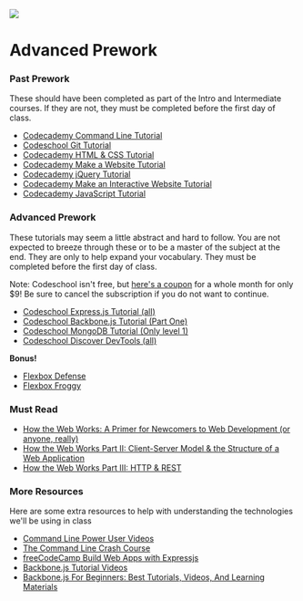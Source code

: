![](http://static1.squarespace.com/static/538f3fcde4b05c5fecc7a40e/t/538f48a4e4b00d94e8c253b3/1453396632576/?format=400w)
# Advanced Prework
### Past Prework
These should have been completed as part of the Intro and Intermediate courses. If they are not, they must be completed before the first day of class.
* [Codecademy Command Line Tutorial](https://www.codecademy.com/learn/learn-the-command-line)
* [Codeschool Git Tutorial](https://www.codeschool.com/courses/try-git)
* [Codecademy HTML & CSS Tutorial](https://www.codecademy.com/learn/web)
* [Codecademy Make a Website Tutorial](https://www.codecademy.com/skills/make-a-website)
* [Codecademy jQuery Tutorial](https://www.codecademy.com/learn/jquery)
* [Codecademy Make an Interactive Website Tutorial](https://www.codecademy.com/skills/make-an-interactive-website)
* [Codecademy JavaScript Tutorial](https://www.codecademy.com/learn/javascript)

### Advanced Prework
These tutorials may seem a little abstract and hard to follow. You are not expected to breeze through these or to be a master of the subject at the end. They are only to help expand your vocabulary. They must be completed before the first day of class.

Note: Codeschool isn't free, but [here's a coupon](https://www.codeschool.com/enrollments/dC90a2Q1T1FTRFpHWmpuMFJHYnIwWURxeWg3WE0wY0dsb1FtZnh5U3pUUT0tLWhDN2ttVS9ZOEFBVk8yRHpRYlFrbHc9PQ==?mbsy=7Rfvv&mbsy_source=d04bfb49-c73b-42fc-b62d-299b5edc344e&campaignid=18315) for a whole month for only $9! Be sure to cancel the subscription if you do not want to continue.

* [Codeschool Express.js Tutorial (all)](https://www.codeschool.com/courses/building-blocks-of-express-js)
* [Codeschool Backbone.js Tutorial (Part One)](https://www.codeschool.com/courses/anatomy-of-backbone-js)
* [Codeschool MongoDB Tutorial (Only level 1)](https://www.codeschool.com/courses/the-magical-marvels-of-mongodb)
* [Codeschool Discover DevTools (all)](https://www.codeschool.com/courses/discover-devtools)

__Bonus!__
* [Flexbox Defense](http://www.flexboxdefense.com/)
* [Flexbox Froggy](http://flexboxfroggy.com/)

### Must Read
* [How the Web Works: A Primer for Newcomers to Web Development (or anyone, really)](https://medium.freecodecamp.com/how-the-web-works-a-primer-for-newcomers-to-web-development-or-anyone-really-b4584e63585c#.ipp76okk8)
* [How the Web Works Part II: Client-Server Model & the Structure of a Web Application](https://medium.freecodecamp.com/how-the-web-works-part-ii-client-server-model-the-structure-of-a-web-application-735b4b6d76e3#.krr8xwocs)
* [How the Web Works Part III: HTTP & REST](https://medium.freecodecamp.com/how-the-web-works-part-iii-http-rest-e61bc50fa0a#.fl8jf4mtq)

### More Resources
Here are some extra resources to help with understanding the technologies we'll be using in class
* [Command Line Power User Videos](http://commandlinepoweruser.com/)
* [The Command Line Crash Course](http://cli.learncodethehardway.org/book/)
* [freeCodeCamp Build Web Apps with Expressjs](https://www.freecodecamp.com/challenges/build-web-apps-with-expressjs)
* [Backbone.js Tutorial Videos](http://m.youtube.com/playlist?list=PLTjRvDozrdlwn9IsHWEs9IQv3HQob4bH3)
* [Backbone.js For Beginners: Best Tutorials, Videos, And Learning Materials](http://whatpixel.com/backbonejs-top-learning-resources/)
